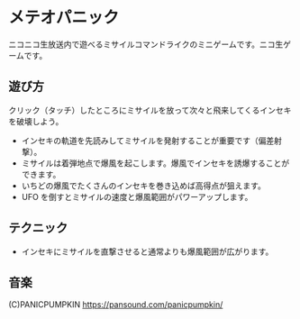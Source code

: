# メテオパニック
  ニコニコ生放送内で遊べるミサイルコマンドライクのミニゲームです。ニコ生ゲームです。

## 遊び方
  クリック（タッチ）したところにミサイルを放って次々と飛来してくるインセキを破壊しよう。
  * インセキの軌道を先読みしてミサイルを発射することが重要です（偏差射撃）。
  * ミサイルは着弾地点で爆風を起こします。爆風でインセキを誘爆することができます。
  * いちどの爆風でたくさんのインセキを巻き込めば高得点が狙えます。
  * UFO を倒すとミサイルの速度と爆風範囲がパワーアップします。

## テクニック
  * インセキにミサイルを直撃させると通常よりも爆風範囲が広がります。

## 音楽
 (C)PANICPUMPKIN https://pansound.com/panicpumpkin/